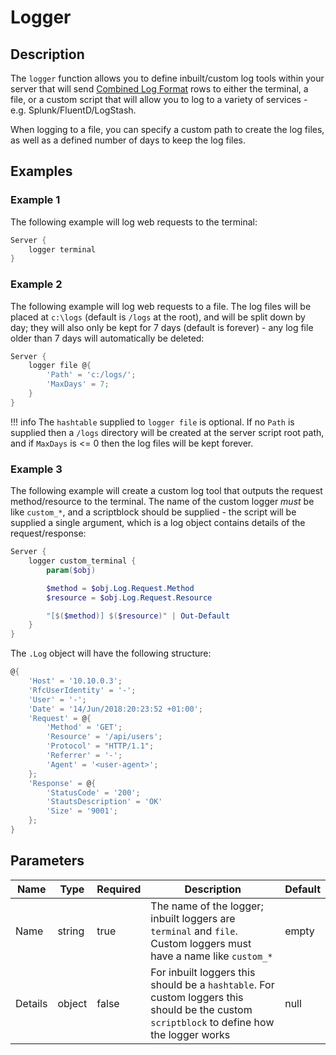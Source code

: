 # Logger

## Description

The `logger` function allows you to define inbuilt/custom log tools within your server that will send [Combined Log Format](https://httpd.apache.org/docs/1.3/logs.html#combined) rows to either the terminal, a file, or a custom script that will allow you to log to a variety of services - e.g. Splunk/FluentD/LogStash.

When logging to a file, you can specify a custom path to create the log files, as well as a defined number of days to keep the log files.

## Examples

### Example 1

The following example will log web requests to the terminal:

```powershell
Server {
    logger terminal
}
```

### Example 2

The following example will log web requests to a file. The log files will be placed at `c:\logs` (default is `/logs` at the root), and will be split down by day; they will also only be kept for 7 days (default is forever) - any log file older than 7 days will automatically be deleted:

```powershell
Server {
    logger file @{
        'Path' = 'c:/logs/';
        'MaxDays' = 7;
    }
}
```

!!! info
    The `hashtable` supplied to `logger file` is optional. If no `Path` is supplied then a `/logs` directory will be created at the server script root path, and if `MaxDays` is <= 0 then the log files will be kept forever.

### Example 3

The following example will create a custom log tool that outputs the request method/resource to the terminal. The name of the custom logger *must* be like `custom_*`, and a scriptblock should be supplied - the script will be supplied a single argument, which is a log object contains details of the request/response:

```powershell
Server {
    logger custom_terminal {
        param($obj)

        $method = $obj.Log.Request.Method
        $resource = $obj.Log.Request.Resource

        "[$($method)] $($resource)" | Out-Default
    }
}
```

The `.Log` object will have the following structure:

```powershell
@{
    'Host' = '10.10.0.3';
    'RfcUserIdentity' = '-';
    'User' = '-';
    'Date' = '14/Jun/2018:20:23:52 +01:00';
    'Request' = @{
        'Method' = 'GET';
        'Resource' = '/api/users';
        'Protocol' = "HTTP/1.1";
        'Referrer' = '-';
        'Agent' = '<user-agent>';
    };
    'Response' = @{
        'StatusCode' = '200';
        'StautsDescription' = 'OK'
        'Size' = '9001';
    };
}
```

## Parameters

| Name | Type | Required | Description | Default |
| ---- | ---- | -------- | ----------- | ------- |
| Name | string | true | The name of the logger; inbuilt loggers are `terminal` and `file`. Custom loggers must have a name like `custom_*` | empty |
| Details | object | false | For inbuilt loggers this should be a `hashtable`. For custom loggers this should be the custom `scriptblock` to define how the logger works | null |
